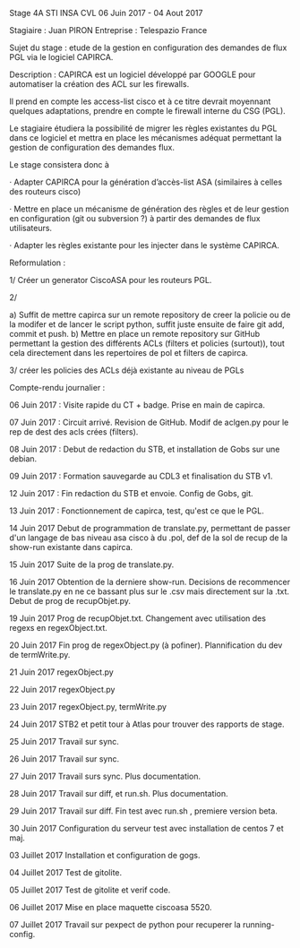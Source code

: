 ﻿Stage 4A STI INSA CVL
06 Juin 2017 - 04 Aout 2017

Stagiaire :  Juan PIRON
Entreprise : Telespazio France

Sujet du stage : etude de la gestion en configuration des demandes de flux PGL via le logiciel CAPIRCA.

Description :
CAPIRCA est un logiciel développé par GOOGLE pour automatiser la création des ACL sur les firewalls.

Il prend en compte les access-list cisco et à ce titre devrait moyennant quelques adaptations, prendre en compte le firewall interne du CSG (PGL).

Le stagiaire étudiera la possibilité de migrer les règles existantes du PGL dans ce logiciel et mettra en place les mécanismes adéquat permettant la gestion de configuration des demandes flux.



Le stage consistera donc à

·         Adapter CAPIRCA pour la génération d’accès-list ASA (similaires à celles des routeurs cisco)

·         Mettre en place un mécanisme de génération des règles et de leur gestion en configuration (git ou subversion ?) à partir des demandes de flux utilisateurs.

·         Adapter les règles existante pour les injecter dans le système CAPIRCA.

Reformulation :

1/ Créer un generator CiscoASA pour les routeurs PGL.

2/

a) Suffit de mettre capirca sur un remote repository de creer la policie ou de la modifer et de lancer le script python, suffit juste ensuite de faire git add, commit et push.
b) Mettre en place un remote repository sur GitHub permettant la gestion des différents ACLs (filters et policies (surtout)), tout cela directement dans les repertoires de pol et filters de capirca.

3/ créer les policies des ACLs déjà existante au niveau de PGLs


Compte-rendu journalier :

06 Juin 2017 :
Visite rapide du CT + badge.
Prise en main de capirca.

07 Juin 2017 :
Circuit arrivé. Revision de GitHub. Modif de aclgen.py pour le rep de dest des acls crées (filters).

08 Juin 2017 :
Debut de redaction du STB, et installation de Gobs sur une debian.

09 Juin 2017 :
Formation sauvegarde au CDL3 et finalisation du STB v1.

12 Juin 2017 :
Fin redaction du STB et envoie. Config de Gobs, git.

13 Juin 2017 :
Fonctionnement de capirca, test, qu'est ce que le PGL.

14 Juin 2017
Debut de programmation de translate.py, permettant de passer d'un langage de bas niveau asa cisco à du .pol, def de la sol de recup de la show-run existante dans capirca.

15 Juin 2017
Suite de la prog de translate.py.

16 Juin 2017
Obtention de la derniere show-run. Decisions de recommencer le translate.py en ne ce bassant plus sur le .csv mais directement sur la .txt. Debut de prog de recupObjet.py.

19 Juin 2017
Prog de recupObjet.txt. Changement avec utilisation des regexs en regexObject.txt.

20 Juin 2017
Fin prog de regexObject.py (à pofiner). Plannification du dev de termWrite.py.

21 Juin 2017
regexObject.py

22 Juin 2017
regexObject.py

23 Juin 2017
regexObject.py, termWrite.py

24 Juin 2017
STB2 et petit tour à Atlas pour trouver des rapports de stage.

25 Juin 2017
Travail sur sync. 

26 Juin 2017
Travail sur sync.

27 Juin 2017
Travail surs sync. Plus documentation.

28 Juin 2017
Travail sur diff, et run.sh. Plus documentation.

29 Juin 2017
Travail sur diff. Fin test avec run.sh , premiere version beta.

30 Juin 2017
Configuration du serveur test avec installation de centos 7 et maj.

03 Juillet 2017
Installation et configuration de gogs.

04 Juillet 2017
Test de gitolite.

05 Juillet 2017
Test de gitolite et verif code.

06 Juillet 2017
Mise en place maquette ciscoasa 5520.

07 Juillet 2017
Travail sur pexpect de python pour recuperer la running-config.
